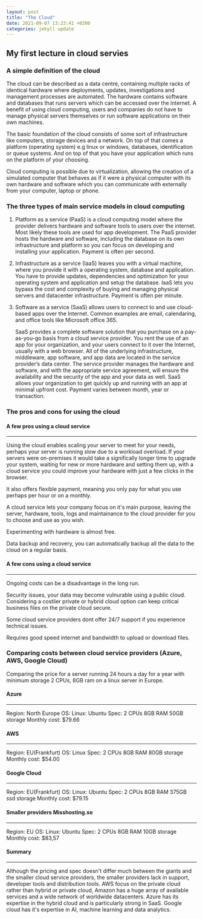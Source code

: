 ```yaml
---
layout: post
title: "The Cloud"
date: 2021-09-07 13:23:41 +0200
categories: jekyll update
---
```


## My first lecture in cloud servies

### A simple definition of the cloud

The cloud can be described as a data centre, containing multiple racks of identical hardware where deployments, updates, investigations and management processes are automated. The hardware contains software and databases that runs servers which can be accessed over the internet. A benefit of using cloud computing, users and companies do not have to manage physical servers themselves or run software applications on their own machines.

The basic foundation of the cloud consists of some sort of infrastructure like computers, storage devices and a network.
On top of that comes a platform (operating system) e.g linux or windows, databases, identification or queue systems.
And on top of that you have your application which runs on the platform of your choosing.

Cloud computing is possible due to virtualization, allowing the creation of a simulated computer that behaves as if it were a physical computer with its own hardware and software which you can communicate with externally from your computer, laptop or phone.

### The three types of main service models in cloud computing

1. Platform as a service (PaaS) is a cloud computing model where the provider delivers hardware and software tools to users over the internet.
   Most likely these tools are used for app development. The PaaS provider hosts the hardware and software, including the database on its own infrastructure and platform so you can focus on developing and installing your application. Payment is often per second.

2. Infrastructure as a service (IaaS) leaves you with a virtual machine, where you provide it with a operating system, database and application. You have to provide updates, dependencies and optimization for your operating system and application and setup the database. IaaS lets you bypass the cost and complexity of buying and managing physical servers and datacenter infrastructure. Payment is often per minute.

3. Software as a service (SaaS) allows users to connect to and use cloud-based apps over the Internet. Common examples are email, calendaring, and office tools like Microsoft office 365.

   SaaS provides a complete software solution that you purchase on a pay-as-you-go basis from a cloud service provider. You rent the use of an app for your organization, and your users connect to it over the Internet, usually with a web browser. All of the underlying infrastructure, middleware, app software, and app data are located in the service provider’s data center. The service provider manages the hardware and software, and with the appropriate service agreement, will ensure the availability and the security of the app and your data as well. SaaS allows your organization to get quickly up and running with an app at minimal upfront cost. Payment varies between month, year or transaction.

### The pros and cons for using the cloud

#### A few pros using a cloud service

---

Using the cloud enables scaling your server to meet for your needs, perhaps your server is running slow due to a workload overload. If your servers were on-premises it would take a significally longer time to upgrade your system, waiting for new or more hardware and setting them up, with a cloud service you could improve your hardware with just a few clicks in the browser.

It also offers flexible payment, meaning you only pay for what you use perhaps per hour or on a monthly.

A cloud service lets your company focus on it's main purpose, leaving the server, hardware, tools, logs and maintainance to the cloud provider for you to choose and use as you wish.

Experimenting with hardware is almost free.

Data backup and recovery, you can automatically backup all the data to the cloud on a regular basis.

#### A few cons using a cloud service

---

Ongoing costs can be a disadvantage in the long run.

Security issues, your data may become vulnurable using a public cloud. Considering a costlier private or hybrid cloud option can keep critical business files on the private cloud secure.

Some cloud service providers dont offer 24/7 support if you experience technical issues.

Requires good speed internet and bandwidth to upload or download files.

### Comparing costs between cloud service providers (Azure, AWS, Google Cloud)

Comparing the price for a server running 24 hours a day for a year with minimum storage 2 CPUs, 8GB ram on a linux server in Europe.

#### Azure

---

Region: North Europe
OS: Linux: Ubuntu
Spec: 2 CPUs 8GB RAM 50GB storage
Monthly cost: $79.66

#### AWS

---

Region: EU(Frankfurt)
OS: Linux
Spec: 2 CPUs 8GB RAM 80GB storage
Monthly cost: $54.00

#### Google Cloud

---

Region: EU(Frankfurt)
OS: Linux: Ubuntu
Spec: 2 CPUs 8GB RAM 375GB ssd storage
Monthly cost: $79.15

#### Smaller providers Misshosting.se

---

Region: EU
OS: Linux: Ubuntu
Spec: 2 CPUs 8GB RAM 10GB storage
Monthly cost: $83,57

#### Summary

---

Although the pricing and spec doesn't differ much between the giants and the smaller cloud service providers, the smaller providers lack in support, developer tools and distribution tools.
AWS focus on the private cloud rather than hybrid or private cloud, Amazon has a huge array of available services and a wide network of worldwide datacenters.
Azure has its expertise in the hybrid cloud and is particularly strong in SaaS.
Google cloud has it's expertise in AI, machine learning and data analytics.
